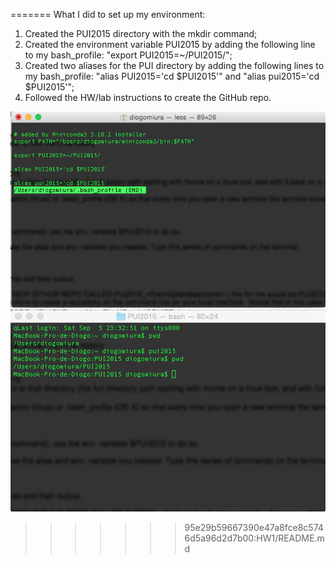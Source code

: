 =======
What I did to set up my environment:
1) Created the PUI2015 directory with the mkdir command;
2) Created the environment variable PUI2015 by adding the following line to my bash_profile: "export PUI2015=~/PUI2015/";
3) Created two aliases for the PUI directory by adding the following lines to my bash_profile: "alias PUI2015='cd $PUI2015'" and "alias pui2015='cd $PUI2015'";
4) Followed the HW/lab instructions to create the GitHub repo.

![Alt text](dmiura_HW1_1.png)
![Alt text](dmiura_HW1_2.png)
 
>>>>>>> 95e29b59667390e47a8fce8c5746d5a96d2d7b00:HW1/README.md
